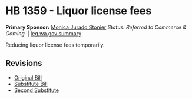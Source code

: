 # HB 1359 - Liquor license fees
**Primary Sponsor:** [Monica Jurado Stonier](/person/leg/monica.stonier.md)
*Status: Referred to Commerce & Gaming.* | [leg.wa.gov summary](https://app.leg.wa.gov/billsummary?BillNumber=1359&Year=2021)

Reducing liquor license fees temporarily.

## Revisions
* [Original Bill](1/)
* [Substitute Bill](S/)
* [Second Substitute](S2/)